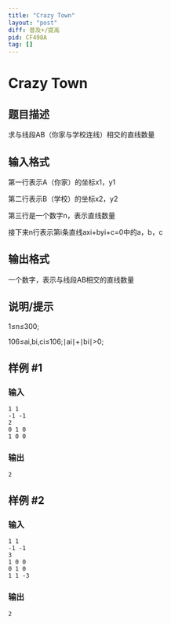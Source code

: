 ```yaml
---
title: "Crazy Town"
layout: "post"
diff: 普及+/提高
pid: CF498A
tag: []
---
```


# Crazy Town

## 题目描述

求与线段AB（你家与学校连线）相交的直线数量

## 输入格式

第一行表示A（你家）的坐标x1​，y1​
第二行表示B（学校）的坐标x2​，y2​
第三行是一个数字n，表示直线数量
接下来n行表示第i条直线axi​+byi​+c=0中的a，b，c

## 输出格式

一个数字，表示与线段AB相交的直线数量

## 说明/提示

1≤n≤300;
106≤ai​,bi​,ci​≤106;∣ai​∣+∣bi​∣>0;

## 样例 #1

### 输入

```
1 1
-1 -1
2
0 1 0
1 0 0

```

### 输出

```
2

```

## 样例 #2

### 输入

```
1 1
-1 -1
3
1 0 0
0 1 0
1 1 -3

```

### 输出

```
2

```

